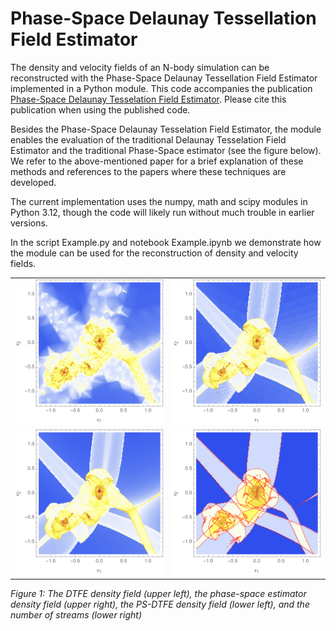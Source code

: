 # Phase-Space Delaunay Tessellation Field Estimator

The density and velocity fields of an N-body simulation can be reconstructed with the Phase-Space Delaunay Tessellation Field Estimator implemented in a Python module. This code accompanies the publication [Phase-Space Delaunay Tesselation Field Estimator](https://pages.github.com/). Please cite this publication when using the published code.

Besides the Phase-Space Delaunay Tesselation Field Estimator, the module enables the evaluation of the traditional Delaunay Tesselation Field Estimator and the traditional Phase-Space estimator (see the figure below). We refer to the above-mentioned paper for a brief explanation of these methods and references to the papers where these techniques are developed.

The current implementation uses the numpy, math and scipy modules in Python 3.12, though the code will likely run without much trouble in earlier versions.

In the script Example.py and notebook Example.ipynb we demonstrate how the module can be used for the reconstruction of density and velocity fields.

| | |
|:-------------------------:|:-------------------------:|
|![DTFE](figures/close_0.png)| ![Phase-space](figures/close_1.png)|
|![PS-DTFE](figures/close_2.png)| ![Streams](figures/close_3.png)|

*Figure 1: The DTFE density field (upper left), the phase-space estimator density field (upper right), the PS-DTFE density field (lower left), and the number of streams (lower right)*
